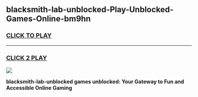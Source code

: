 
## blacksmith-lab-unblocked-Play-Unblocked-Games-Online-bm9hn
<h3>
<a href="https://premium76.site?title=blacksmith-lab-unblocked&ref=25A">CLICK TO PLAY</a></h3>
<hr>

<h3>
<a href="https://premium76.site?title=blacksmith-lab-unblocked&ref=25A">CLICK 2 PLAY</a>
  
</h3>

<a href="https://premium76.site?title=blacksmith-lab-unblocked&ref=25A"><img src="https://clearcache.store/games.png"></a>


**blacksmith-lab-unblocked games unblocked: Your Gateway to Fun and Accessible Online Gaming**
